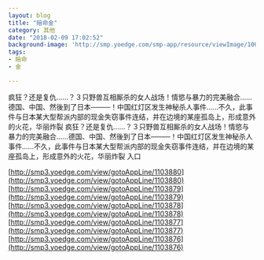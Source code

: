 ```yaml
---
layout: blog
title: "赔命金"
category: 其他
date: "2018-02-09 17:02:52"
background-image: 'http://smp.yoedge.com/smp-app/resource/viewImage/1003096appline.png'
tags:
- 赔命
- 金

---
```

疯狂？还是复仇……？３只野兽互相厮杀的女人战场！情慾与暴力的完美融合……德国、中国、然後到了日本────！中国红灯区发生神秘杀人事件……不久，此事件与日本某大型帮派内部的现金失窃事件连结，并在边境的某座孤岛上，形成意外的火花，华丽炸裂
疯狂？还是复仇……？３只野兽互相厮杀的女人战场！情慾与暴力的完美融合……德国、中国、然後到了日本────！中国红灯区发生神秘杀人事件……不久，此事件与日本某大型帮派内部的现金失窃事件连结，并在边境的某座孤岛上，形成意外的火花，华丽炸裂
入口

[http://smp3.yoedge.com/view/gotoAppLine/1103880](http://smp3.yoedge.com/view/gotoAppLine/1103880)
[http://smp3.yoedge.com/view/gotoAppLine/1103879](http://smp3.yoedge.com/view/gotoAppLine/1103879)
[http://smp3.yoedge.com/view/gotoAppLine/1103878](http://smp3.yoedge.com/view/gotoAppLine/1103878)
[http://smp3.yoedge.com/view/gotoAppLine/1103877](http://smp3.yoedge.com/view/gotoAppLine/1103877)
[http://smp3.yoedge.com/view/gotoAppLine/1103876](http://smp3.yoedge.com/view/gotoAppLine/1103876)

        
